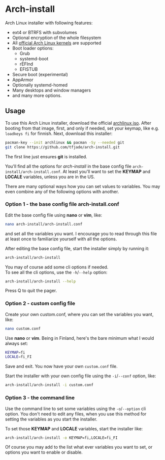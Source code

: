 # Arch-install
Arch Linux installer with following features:

* ext4 or BTRFS with subvolumes
* Optional encryption of the whole filesystem
* All [official Arch Linux kernels](https://wiki.archlinux.org/title/Kernel) are supported
* Boot loader options:
   * Grub
   * systemd-boot
   * rEFInd
   * EFISTUB
* Secure boot (experimental)
* AppArmor
* Optionally systemd-homed
* Many desktops and window managers
* and many more options.

## Usage
To use this Arch Linux installer, download the official [archlinux iso](https://archlinux.org/download/).
After booting from that image, first, and only if needed, set your keymap, like
e.g. `loadkeys fi` for finnish. Next, download this installer:

```bash
pacman-key --init archlinux && pacman -Sy --needed git
git clone https://github.com/tfjade/arch-install.git
```

The first line just ensures **git** is installed.

You'll find all the options for *arch-install* in the base config file `arch-install/arch-install.conf`.
At least you'll want to set the **KEYMAP** and **LOCALE**
variables, unless you are in the US.

There are many optional ways how you can set values to variables. You may even combine any of the following options with another.

### Option 1 - the base config file arch-install.conf
Edit the base config file using **nano** or **vim**, like:

```bash
nano arch-install/arch-install.conf
```

and set all the variables you want. I encourage you to read through
this file at least once to familiarize yourself with all the options.

After editing the base config file, start the installer simply by running it:

```bash
arch-install/arch-install
```

You may of course add some cli options if needed.  
To see all the cli options, use the `-h`/`--help` option:

```bash
arch-install/arch-install --help
```

Press Q to quit the pager.

### Option 2 - custom config file
Create your own custom.conf, where you can set the variables you want, like:

```bash
nano custom.conf
```

Use **nano** or **vim**. Being in Finland, here's the bare minimum what I would always set:

```bash
KEYMAP=fi
LOCALE=fi_FI
```

Save and exit.
You now have your own `custom.conf` file.

Start the installer with your own config file using the `-i`/`--conf` option, like:

```bash
arch-install/arch-install -i custom.conf
```

### Option 3 - the command line
Use the command line to set some variables using the `-o`/`--option` cli option. You don't need to edit any files, when you use this method for setting the variables as you start the installer.

To set those **KEYMAP** and **LOCALE** variables, start the installer like:

```bash
arch-install/arch-install -o KEYMAP=fi,LOCALE=fi_FI
```

Of course you may add to the list what ever variables you want to set, or options you want to enable or disable.